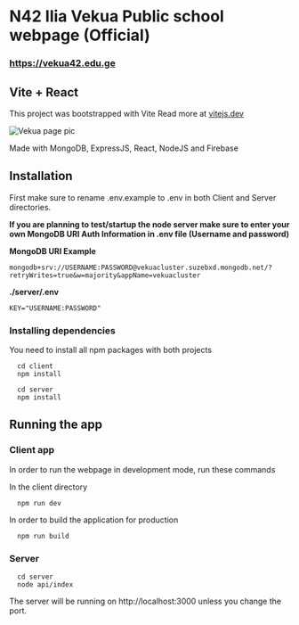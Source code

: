 # N42 Ilia Vekua Public school webpage (Official)
### https://vekua42.edu.ge

## Vite + React

This project was bootstrapped with Vite
Read more at [vitejs.dev](https://vitejs.dev/)

![Vekua page pic](https://github.com/user-attachments/assets/27b6f4ba-6b65-49aa-89fb-fa778c7a4486)

Made with MongoDB, ExpressJS, React, NodeJS and Firebase

## Installation

First make sure to rename .env.example to .env in both Client and Server directories.

**If you are planning to test/startup the node server make sure to enter your own MongoDB URI Auth Information in .env file (Username and password)**

**MongoDB URI Example**
```
mongodb+srv://USERNAME:PASSWORD@vekuacluster.suzebxd.mongodb.net/?retryWrites=true&w=majority&appName=vekuacluster
```

**./server/.env**
```
KEY="USERNAME:PASSWORD"
```

### Installing dependencies

You need to install all npm packages with both projects
```
  cd client
  npm install
```
```
  cd server
  npm install
```

## Running the app

### Client app

In order to run the webpage in development mode, run these commands

In the client directory
```
  npm run dev
```

In order to build the application for production
```
  npm run build
```

### Server

```
  cd server
  node api/index
```

The server will be running on http://localhost:3000 unless you change the port.
